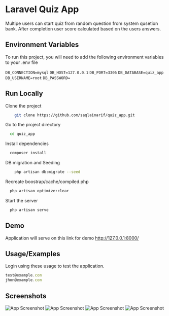 
# Laravel Quiz App

Multipe users can start quiz from random question from system qusetion bank. After completion user score calculated based on the users answers. 


## Environment Variables

To run this project, you will need to add the following environment variables to your .env file

`DB_CONNECTION=mysql`
`DB_HOST=127.0.0.1`
`DB_PORT=3306`
`DB_DATABASE=quiz_app`
`DB_USERNAME=root`
`DB_PASSWORD=`


## Run Locally

Clone the project

```bash
    git clone https://github.com/saqlainarif/quiz_app.git

```

Go to the project directory

```bash
  cd quiz_app
```

Install dependencies

```bash
  composer install
```

DB migration and Seeding

```bash
    php artisan db:migrate --seed
```


Recreate boostrap/cache/compiled.php

```bash
  php artisan optimize:clear
```

Start the server

```bash
  php artisan serve
```


## Demo

Application will serve on this link for demo
http://127.0.0.1:8000/


## Usage/Examples
Login using these usage to test the application.
```javascript
test@example.com
jhon@example.com
```


## Screenshots

![App Screenshot](https://i.ibb.co/H7k98Nr/Capture1.png)
![App Screenshot](https://i.ibb.co/Bs4L93X/Capture2.png)
![App Screenshot](https://i.ibb.co/c8PN9Gs/Capture3.png)
![App Screenshot](https://i.ibb.co/6Xtd7Ks/Capture4.png)
